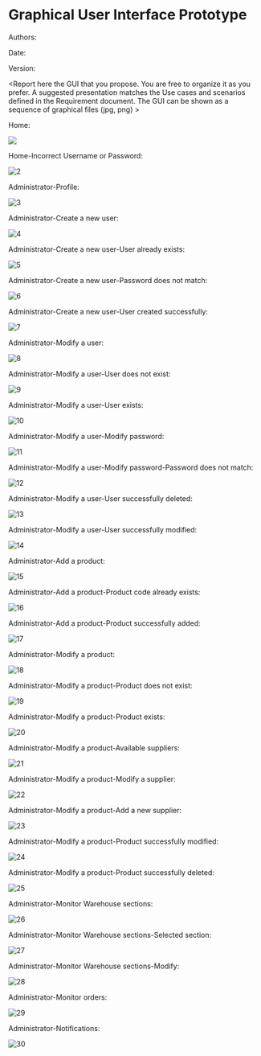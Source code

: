 # Graphical User Interface Prototype  

Authors:

Date:

Version:

\<Report here the GUI that you propose. You are free to organize it as you prefer. A suggested presentation matches the Use cases and scenarios defined in the Requirement document. The GUI can be shown as a sequence of graphical files (jpg, png)  >

Home:

![](.\images\GUI\1.png)

Home-Incorrect Username or Password:

![2](.\images\GUI\2.png)

Administrator-Profile:

![3](.\images\GUI\3.png)

Administrator-Create a new user:

![4](.\images\GUI\4.png)

Administrator-Create a new user-User already exists:

![5](.\images\GUI\5.png)

Administrator-Create a new user-Password does not match:

![6](.\images\GUI\6.png)

Administrator-Create a new user-User created successfully:

![7](.\images\GUI\7.png)

Administrator-Modify a user:

![8](.\images\GUI\8.png)

Administrator-Modify a user-User does not exist:

![9](.\images\GUI\9.png)

Administrator-Modify a user-User exists:

![10](.\images\GUI\10.png)

Administrator-Modify a user-Modify password:

![11](.\images\GUI\11.png)

Administrator-Modify a user-Modify password-Password does not match:

![12](.\images\GUI\12.png)

Administrator-Modify a user-User successfully deleted:

![13](.\images\GUI\13.png)

Administrator-Modify a user-User successfully modified:

![14](.\images\GUI\14.png)

Administrator-Add a product:

![15](.\images\GUI\15.png)

Administrator-Add a product-Product code already exists:

![16](.\images\GUI\16.png)

Administrator-Add a product-Product successfully added:

![17](.\images\GUI\17.png)

Administrator-Modify a product:

![18](.\images\GUI\18.png)

Administrator-Modify a product-Product does not exist:

![19](.\images\GUI\19.png)

Administrator-Modify a product-Product exists:

![20](.\images\GUI\20.png)

Administrator-Modify a product-Available suppliers:

![21](.\images\GUI\21.png)

Administrator-Modify a product-Modify a supplier:

![22](.\images\GUI\22.png)

Administrator-Modify a product-Add a new supplier:

![23](.\images\GUI\23.png)

Administrator-Modify a product-Product successfully modified:

![24](.\images\GUI\24.png)

Administrator-Modify a product-Product successfully deleted:

![25](.\images\GUI\25.png)

Administrator-Monitor Warehouse sections:

![26](.\images\GUI\26.png)

Administrator-Monitor Warehouse sections-Selected section:

![27](.\images\GUI\27.png)

Administrator-Monitor Warehouse sections-Modify:

![28](.\images\GUI\28.png)

Administrator-Monitor orders:

![29](.\images\GUI\29.png)

Administrator-Notifications:

![30](.\images\GUI\30.png)